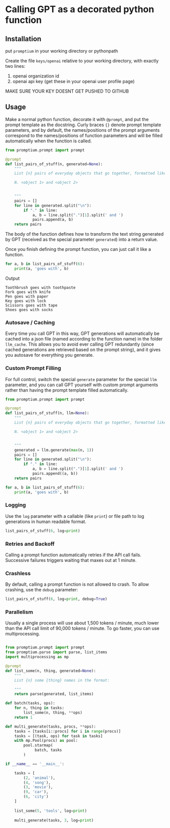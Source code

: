 

# Calling GPT as a decorated python function

## Installation

put `promptium` in your working directory or pythonpath

Create the file `keys/openai` relative to your working directory, with exactly two lines:
1. openai organization id
2. openai api key
(get these in your openai user profile page)

MAKE SURE YOUR KEY DOESNT GET PUSHED TO GITHUB

## Usage

Make a normal python function, decorate it with `@prompt`, and put the prompt template as the docstring. Curly braces `{}` denote prompt template parameters, and by default, the names/positions of the prompt arguments correspond to the names/positions of function parameters and will be filled automatically when the function is called.

```python
from promptium.prompt import prompt

@prompt
def list_pairs_of_stuff(n, generated=None):
    """
    List {n} pairs of everyday objects that go together, formatted like:

    N. <object 1> and <object 2>


    """
    pairs = []
    for line in generated.split("\n"):
        if "." in line:
            a, b = line.split(".")[1].split(' and ')
            pairs.append(a, b)
    return pairs
```

The body of the function defines how to transform the text string generated by GPT (received as the special parameter `generated`) into a return value.

Once you finish defining the prompt function, you can just call it like a function.

```python
for a, b in list_pairs_of_stuff(6):
    print(a, 'goes with', b)
```
Output
```text
Toothbrush goes with toothpaste
Fork goes with knife
Pen goes with paper
Key goes with lock
Scissors goes with tape
Shoes goes with socks
```

### Autosave / Caching

Every time you call GPT in this way, GPT generations will automatically be cached into a json file (named according to the function name) in the folder `llm_cache`. This allows you to avoid ever calling GPT redundantly (since cached generations are retrieved based on the prompt string), and it gives you autosave for everything you generate.

### Custom Prompt Filling

For full control, switch the special `generate` parameter for the special `llm` parameter, and you can call GPT yourself with custom prompt arguments rather than having the prompt template filled automatically.

```python
from promptium.prompt import prompt

@prompt
def list_pairs_of_stuff(n, llm=None):
    """
    List {n} pairs of everyday objects that go together, formatted like:

    N. <object 1> and <object 2>


    """
    generated = llm.generate(max(n, 1))
    pairs = []
    for line in generated.split("\n"):
        if "." in line:
            a, b = line.split(".")[1].split(' and ')
            pairs.append((a, b))
    return pairs

for a, b in list_pairs_of_stuff(6):
    print(a, 'goes with', b)
```

### Logging

Use the `log` parameter with a callable (like `print`) or file path to log generations in human readable format.

```python
list_pairs_of_stuff(6, log=print)
```

### Retries and Backoff

Calling a prompt function automatically retries if the API call fails. Successive failures triggers waiting that maxes out at 1 minute.

### Crashless

By default, calling a prompt function is not allowed to crash. To allow crashing, use the `debug` parameter:

```python
list_pairs_of_stuff(6, log=print, debug=True)
```

### Parallelism

Usually a single process will use about 1,500 tokens / minute, much lower than the API call limit of 90,000 tokens / minute. To go faster, you can use multiprocessing.

```python

from promptium.prompt import prompt
from promptium.parse import parse, list_items
import multiprocessing as mp

@prompt
def list_some(n, thing, generated=None):
    """
    List {n} some {thing} names in the format:

    """
    return parse(generated, list_items)

def batch(tasks, ops):
    for n, thing in tasks:
        list_some(n, thing, **ops)
    return 1

def multi_generate(tasks, procs, **ops):
    tasks = [tasks[i::procs] for i in range(procs)]
    tasks = [(task, ops) for task in tasks]
    with mp.Pool(procs) as pool:
        pool.starmap(
             batch, tasks
        )

if __name__ == '__main__':

    tasks = [
        (2, 'animal'),
        (4, 'song'),
        (3, 'movie'),
        (9, 'car'),
        (6, 'city')
    ]
    
    list_some(5, 'tools', log=print)
    
    multi_generate(tasks, 3, log=print)

```





